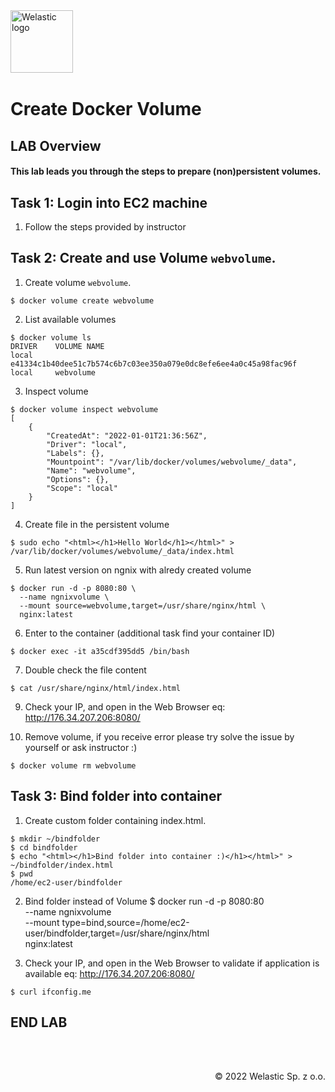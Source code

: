 <img src="https://welastic.pl/wp-content/uploads/2021/10/logo-black.svg" alt="Welastic logo" width="100" align="left">
<br><br>
<br><br>
<br><br>

# Create Docker Volume

## LAB Overview

#### This lab leads you through the steps to prepare (non)persistent volumes.

## Task 1: Login into EC2 machine

1. Follow the steps provided by instructor

## Task 2: Create and use Volume `webvolume`.

1. Create volume `webvolume`.
```she
$ docker volume create webvolume
```
2. List available volumes
```she
$ docker volume ls
DRIVER    VOLUME NAME
local     e41334c1b40dee51c7b574c6b7c03ee350a079e0dc8efe6ee4a0c45a98fac96f
local     webvolume
```
3. Inspect volume
```she
$ docker volume inspect webvolume
[
    {
        "CreatedAt": "2022-01-01T21:36:56Z",
        "Driver": "local",
        "Labels": {},
        "Mountpoint": "/var/lib/docker/volumes/webvolume/_data",
        "Name": "webvolume",
        "Options": {},
        "Scope": "local"
    }
]
```
4. Create file in the persistent volume
```she
$ sudo echo "<html></h1>Hello World</h1></html>" > /var/lib/docker/volumes/webvolume/_data/index.html
```
5. Run latest version on ngnix with alredy created volume
```she
$ docker run -d -p 8080:80 \
  --name ngnixvolume \
  --mount source=webvolume,target=/usr/share/nginx/html \
  nginx:latest
```
6. Enter to the container (additional task find your container ID)
```she
$ docker exec -it a35cdf395dd5 /bin/bash
```
7. Double check the file content
```she
$ cat /usr/share/nginx/html/index.html
```
9. Check your IP, and open in the Web Browser eq: http://176.34.207.206:8080/

10. Remove volume, if you receive error please try solve the issue by yourself or ask instructor :)
```she
$ docker volume rm webvolume
```

## Task 3: Bind folder into container

1. Create custom folder containing index.html.
```she
$ mkdir ~/bindfolder
$ cd bindfolder
$ echo "<html></h1>Bind folder into container :)</h1></html>" > ~/bindfolder/index.html
$ pwd
/home/ec2-user/bindfolder
```

2. Bind folder instead of Volume
$ docker run -d -p 8080:80 \
  --name ngnixvolume \
  --mount type=bind,source=/home/ec2-user/bindfolder,target=/usr/share/nginx/html \
  nginx:latest

3. Check your IP, and open in the Web Browser to validate if application is available eq: http://176.34.207.206:8080/
```she
$ curl ifconfig.me
```

## END LAB

<br><br>

<p align="right">&copy; 2022 Welastic Sp. z o.o.<p>